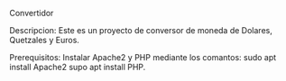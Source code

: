Convertidor

Descripcion:
Este es un proyecto de conversor de moneda de Dolares, Quetzales y Euros.

Prerequisitos:
Instalar Apache2 y PHP mediante los comantos:
sudo apt install Apache2
supo apt install PHP.
